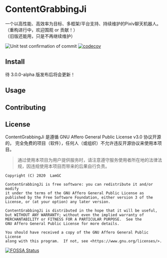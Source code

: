 # ContentGrabbingJi
一个以高性能、高效率为目标、多框架/平台支持、持续维护的Pixiv聊天机器人。  
（重构进行中，欢迎围观 or 贡献！）  
（旧版还能用，只是不再继续维护）  

<!-- 此处为 Tag 栏, 可以不加空格(大概) -->
![Unit test confirmation of commit](https://github.com/LamGC/ContentGrabbingJi/workflows/Unit%20test%20confirmation%20of%20commit/badge.svg?branch=3.0.0&event=push)
[![codecov](https://codecov.io/gh/LamGC/ContentGrabbingJi/branch/3.0.0/graph/badge.svg)](https://codecov.io/gh/LamGC/ContentGrabbingJi)

## Install ##
待 3.0.0-alpha 版发布后将会更新！

## Usage ##

## Contributing ##


## License ##
ContentGrabbingJi 是遵循 GNU Affero General Public License v3.0 协议开源的，
完全免费的项目（软件），任何人（或组织）不允许违反开源协议来使用本项目。  
>通过使用本项目为用户提供服务时，请注意遵守服务使用者所在地的法律法规，因违规使用本项目而带来的后果自行负责。

```
Copyright (C) 2020  LamGC

ContentGrabbingJi is free software: you can redistribute it and/or modify
it under the terms of the GNU Affero General Public License as
published by the Free Software Foundation, either version 3 of the
License, or (at your option) any later version.

ContentGrabbingJi is distributed in the hope that it will be useful,
but WITHOUT ANY WARRANTY; without even the implied warranty of
MERCHANTABILITY or FITNESS FOR A PARTICULAR PURPOSE.  See the
GNU Affero General Public License for more details.

You should have received a copy of the GNU Affero General Public License
along with this program.  If not, see <https://www.gnu.org/licenses/>.
```

[![FOSSA Status](https://app.fossa.com/api/projects/git%2Bgithub.com%2FLamGC%2FContentGrabbingJi.svg?type=large)](https://app.fossa.com/projects/git%2Bgithub.com%2FLamGC%2FContentGrabbingJi?ref=badge_large)

